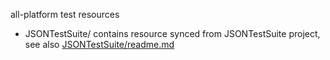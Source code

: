 all-platform test resources

- JSONTestSuite/ contains resource synced from JSONTestSuite project, see also [JSONTestSuite/readme.md](JSONTestSuite/readme.md)